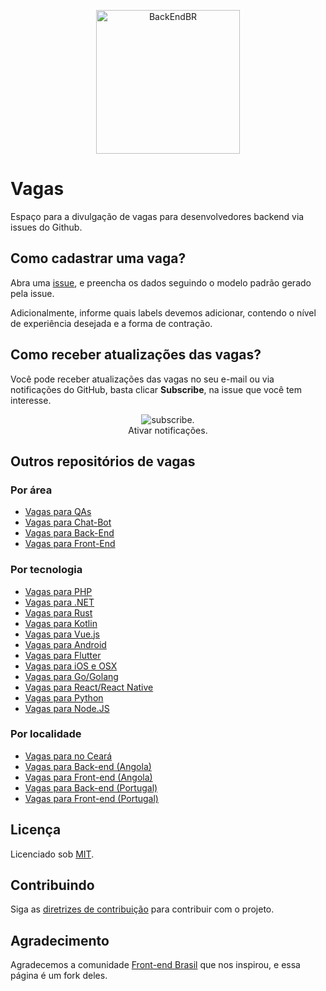<!--suppress HtmlDeprecatedAttribute -->

<p align="center">
  <img src="https://avatars3.githubusercontent.com/u/30732658?v=4&s=200.jpg" alt="BackEndBR" width="230" />
</p>

# Vagas

Espaço para a divulgação de vagas para desenvolvedores backend via issues do Github.

## Como cadastrar uma vaga?

Abra uma [issue](https://github.com/backend-br/vagas/issues), e preencha os dados seguindo o modelo padrão gerado
pela issue.

Adicionalmente, informe quais labels devemos adicionar, contendo o nível de experiência desejada e a forma de contração.

## Como receber atualizações das vagas?

Você pode receber atualizações das vagas no seu e-mail ou via notificações do GitHub, basta clicar **Subscribe**, na
issue que você tem interesse.

<p align="center">
    <img src="doc/images/subscribe.jpg" alt="subscribe."/>
    <br />
    <tl>Ativar notificações.</tl>
</p>

## Outros repositórios de vagas

### Por área

- [Vagas para QAs](https://github.com/qa-brasil/vagas)
- [Vagas para Chat-Bot](https://github.com/chatbotbr/vagas)
- [Vagas para Back-End](https://github.com/backend-br/vagas)
- [Vagas para Front-End](https://github.com/frontendbr/vagas)

### Por tecnologia

- [Vagas para PHP](https://github.com/phpdevbr/vagas)
- [Vagas para .NET](https://github.com/dotnetdevbr/vagas)
- [Vagas para Rust](https://github.com/rustdevbr/vagas)
- [Vagas para Kotlin](https://github.com/kotlin-br/vagas)
- [Vagas para Vue.js](https://github.com/vuejs-br/vagas)
- [Vagas para Android](https://github.com/androiddevbr/vagas)
- [Vagas para Flutter](https://github.com/flutter-brazil/vagas)
- [Vagas para iOS e OSX](https://github.com/CocoaHeadsBrasil/vagas)
- [Vagas para Go/Golang](https://github.com/Gommunity/vagas)
- [Vagas para React/React Native](https://github.com/react-brasil/vagas)
- [Vagas para Python](https://github.com/pydevbr/vagas)
- [Vagas para Node.JS](https://github.com/nodejsdevbr/vagas)

### Por localidade

- [Vagas para no Ceará](https://github.com/CangaceirosDevels/vagas_de_emprego)
- [Vagas para Back-end (Angola)](https://github.com/backend-ao/vagas)
- [Vagas para Front-end (Angola)](https://github.com/frontend-ao/vagas)
- [Vagas para Back-end (Portugal)](https://github.com/backend-pt/vagas)
- [Vagas para Front-end (Portugal)](https://github.com/frontend-pt/vagas)

<div id='license'></div>

## Licença

Licenciado sob [MIT](LICENSE).

<div id='contributing'></div>

## Contribuindo

Siga as [diretrizes de contribuição](CONTRIBUTING.md) para contribuir com o projeto.

## Agradecimento

Agradecemos a comunidade [Front-end Brasil](https://github.com/frontendbr) que nos inspirou, e essa página é um fork
deles.
